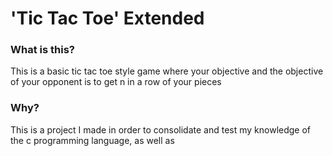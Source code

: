<h1>'Tic Tac Toe' Extended</h1>
<h3>What is this?</h3>
This is a basic tic tac toe style game where your objective and the objective of your opponent is to get n in a row of your pieces

<h3>Why?</h3>
This is a project I made in order to consolidate and test my knowledge of the c programming language, as well as 
